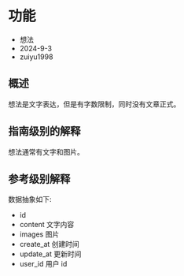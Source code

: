# 功能

- 想法
- 2024-9-3
- zuiyu1998

## 概述

想法是文字表达，但是有字数限制，同时没有文章正式。

## 指南级别的解释

想法通常有文字和图片。

## 参考级别解释

数据抽象如下:

- id
- content 文字内容
- images 图片
- create_at 创建时间
- update_at 更新时间
- user_id 用户 id
